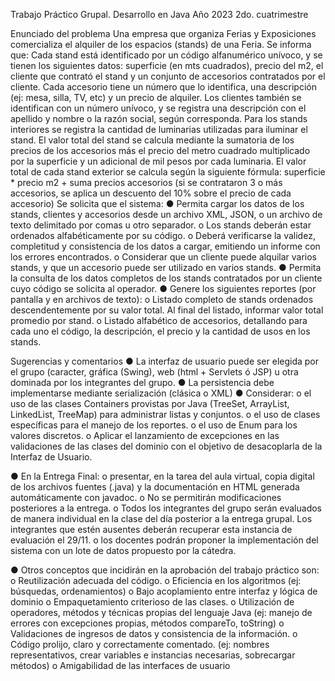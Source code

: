 
Trabajo Práctico Grupal. Desarrollo en Java Año 2023 2do. cuatrimestre

Enunciado del problema
Una empresa que organiza Ferias y Exposiciones comercializa el alquiler de los espacios (stands) de una Feria.
Se informa que:
Cada stand está identificado por un código alfanumérico unívoco, y se tienen los siguientes datos:
superficie (en mts cuadrados), precio del m2, el cliente que contrató el stand y un conjunto de accesorios contratados por el cliente.
Cada accesorio tiene un número que lo identifica, una descripción (ej: mesa, silla, TV, etc) y un precio de alquiler.
Los clientes también se identifican con un número unívoco, y se registra una descripción con el apellido y nombre o la razón social, según corresponda.
Para los stands interiores se registra la cantidad de luminarias utilizadas para iluminar el stand. El valor total del stand se calcula mediante la sumatoria de los precios de los accesorios más el precio
del metro cuadrado multiplicado por la superficie y un adicional de mil pesos por cada luminaria.
El valor total de cada stand exterior se calcula según la siguiente fórmula: superficie * precio m2 + suma precios accesorios (si se contrataron 3 o más accesorios, se aplica un descuento del 10% sobre el precio de cada accesorio)
Se solicita que el sistema:
  ● Permita cargar los datos de los stands, clientes y accesorios desde un archivo XML, JSON, o un archivo de texto delimitado por comas u otro separador.
    o Los stands deberán estar ordenados alfabéticamente por su código.
    o Deberá verificarse la validez, completitud y consistencia de los datos a cargar, emitiendo un informe con los errores encontrados.
    o Considerar que un cliente puede alquilar varios stands, y que un accesorio puede ser utilizado en varios stands.
  ● Permita la consulta de los datos completos de los stands contratados por un cliente cuyo código se solicita al operador.
  ● Genere los siguientes reportes (por pantalla y en archivos de texto):
    o Listado completo de stands ordenados descendentemente por su valor total. Al final del listado, informar valor total promedio por stand. o Listado alfabético de accesorios, detallando para cada uno el código, la descripción, el precio y la cantidad de usos en los stands.

Sugerencias y comentarios
  ● La interfaz de usuario puede ser elegida por el grupo (caracter, gráfica (Swing), web (html + Servlets ó JSP) u otra dominada por los integrantes del grupo.
  ● La persistencia debe implementarse mediante serialización (clásica o XML)
  ● Considerar:
    o el uso de las clases Containers provistas por Java (TreeSet, ArrayList, LinkedList, TreeMap) para administrar listas y conjuntos.
    o el uso de clases específicas para el manejo de los reportes.
    o el uso de Enum para los valores discretos.
    o Aplicar el lanzamiento de excepciones en las validaciones de las clases del dominio con el objetivo de desacoplarla de la Interfaz de Usuario.


● En la Entrega Final:
  o presentar, en la tarea del aula virtual, copia digital de los archivos fuentes (.java) y la documentación en HTML generada automáticamente con javadoc.
  o No se permitirán modificaciones posteriores a la entrega.
  o Todos los integrantes del grupo serán evaluados de manera individual en la clase del día posterior a la entrega grupal. Los integrantes que estén ausentes deberán recuperar esta instancia de evaluación el 29/11.
  o los docentes podrán proponer la implementación del sistema con un lote de datos propuesto por la cátedra.

● Otros conceptos que incidirán en la aprobación del trabajo práctico son:
  o Reutilización adecuada del código.
  o Eficiencia en los algoritmos (ej: búsquedas, ordenamientos)
  o Bajo acoplamiento entre interfaz y lógica de dominio
  o Empaquetamiento criterioso de las clases.
  o Utilización de operadores, métodos y técnicas propias del lenguaje Java (ej: manejo de errores con excepciones propias, métodos compareTo, toString)
  o Validaciones de ingresos de datos y consistencia de la información.
  o Código prolijo, claro y correctamente comentado. (ej: nombres representativos, crear variables e instancias necesarias, sobrecargar métodos)
  o Amigabilidad de las interfaces de usuario
